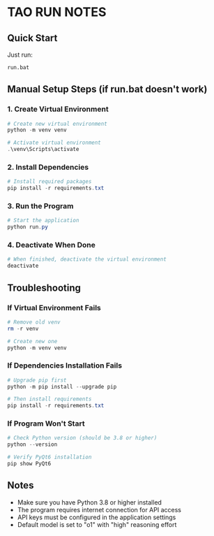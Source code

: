 # TAO RUN NOTES

## Quick Start
Just run:
```bat
run.bat
```

## Manual Setup Steps (if run.bat doesn't work)

### 1. Create Virtual Environment
```powershell
# Create new virtual environment
python -m venv venv

# Activate virtual environment
.\venv\Scripts\activate
```

### 2. Install Dependencies
```powershell
# Install required packages
pip install -r requirements.txt
```

### 3. Run the Program
```powershell
# Start the application
python run.py
```

### 4. Deactivate When Done
```powershell
# When finished, deactivate the virtual environment
deactivate
```

## Troubleshooting

### If Virtual Environment Fails
```powershell
# Remove old venv
rm -r venv

# Create new one
python -m venv venv
```

### If Dependencies Installation Fails
```powershell
# Upgrade pip first
python -m pip install --upgrade pip

# Then install requirements
pip install -r requirements.txt
```

### If Program Won't Start
```powershell
# Check Python version (should be 3.8 or higher)
python --version

# Verify PyQt6 installation
pip show PyQt6
```

## Notes
- Make sure you have Python 3.8 or higher installed
- The program requires internet connection for API access
- API keys must be configured in the application settings
- Default model is set to "o1" with "high" reasoning effort 